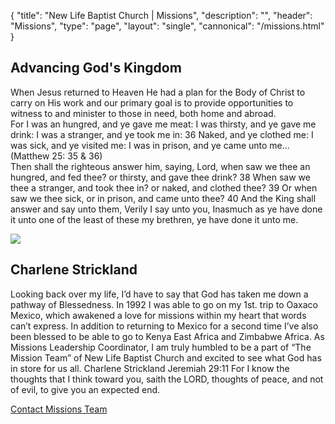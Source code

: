 {
	"title": "New Life Baptist Church | Missions",
	"description": "",
	"header": "Missions",
	"type": "page",
	"layout": "single",
	"cannonical": "/missions.html"
}
<section class="interior-section">
	<div class="container">
		<div class="row">
			<div class="col-md-6">
				<h2>Advancing God's Kingdom</h2>
				<p>When Jesus returned to Heaven He had a plan for the Body of Christ to carry on His work and our primary goal is to provide opportunities to witness to and minister to those in need, both home and abroad.
				<br>
				For I was an hungred, and ye gave me meat: I was thirsty, and ye gave me drink: I was a stranger, and ye took me in:  36 Naked, and ye clothed me: I was sick, and ye visited me: I was in prison, and ye came unto me... (Matthew 25: 35 & 36)
				<br>
				Then shall the righteous answer him, saying, Lord, when saw we thee an hungred, and fed thee? or thirsty, and gave thee drink?  38 When saw we thee a stranger, and took thee in? or naked, and clothed thee?  39 Or when saw we thee sick, or in prison, and came unto thee?  40 And the King shall answer and say unto them, Verily I say unto you, Inasmuch as ye have done it unto one of the least of these my brethren, ye have done it unto me.</p>
			</div>
			<div class="col-md-6">
				<div class="section-icon">
					<i class="icon-android-globe"></i>
				</div>
			</div>
    </div>
	</div>
</section>
<section class="interior-section">
	<div class="container">
		<div class="row">
			<div class="col-md-6">
				<img src="/images/ministry/Strickland-C.jpg">	
			</div>
			<div class="col-md-6">
				<h2>Charlene Strickland</h2>
				<p>Looking back over my life, I’d have to say that God has taken me down a pathway of Blessedness. In 1992 I was able to go on my 1st. trip to Oaxaco Mexico, which awakened a love for missions within my heart that words can’t express.  In addition to returning to Mexico for a second time I’ve also been blessed to be able to go to Kenya East Africa and Zimbabwe Africa.
				As Missions Leadership Coordinator, I am truly humbled to be a part of “The Mission Team” of New Life Baptist Church and excited to see what God has in store for us all. Charlene Strickland
				Jeremiah 29:11 For I know the thoughts that I think toward you, saith the LORD, thoughts of peace, and not of evil, to give you an expected end.</p>
			</div>
		</div>
	</div>
	<div class="container">
		<div class="row">
			<div class="col-md-12 text-center">
				<a class="button blue" href="mailto:deaconedmunds@newlifeconcord.org" target="_blank">Contact Missions Team</a>
			</div>
		</div>
	</div>
</section>